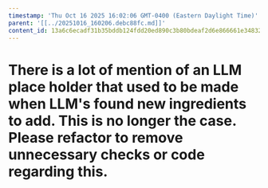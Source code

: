 ```yaml
---
timestamp: 'Thu Oct 16 2025 16:02:06 GMT-0400 (Eastern Daylight Time)'
parent: '[[../20251016_160206.debc88fc.md]]'
content_id: 13a6c6ecadf31b35bddb124fdd20ed890c3b80bdeaf2d6e866661e34832ca6fe
---
```


# There is a lot of mention of an LLM place holder that used to be made when LLM's found new ingredients to add. This is no longer the case. Please refactor to remove unnecessary checks or code regarding this.
